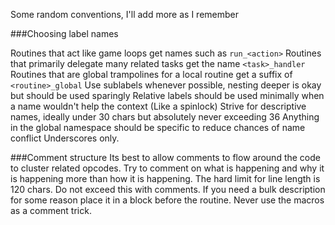 Some random conventions, I'll add more as I remember

###Choosing label names

Routines that act like game loops get names such as `run_<action>`
Routines that primarily delegate many related tasks get the name `<task>_handler`
Routines that are global trampolines for a local routine get a suffix of `<routine>_global`
Use sublabels whenever possible, nesting deeper is okay but should be used sparingly
Relative labels should be used minimally when a name wouldn't help the context (Like a spinlock)
Strive for descriptive names, ideally under 30 chars but absolutely never exceeding 36
Anything in the global namespace should be specific to reduce chances of name conflict
Underscores only.


###Comment structure
Its best to allow comments to flow around the code to cluster related opcodes.  Try to comment
on what is happening and why it is happening more than how it is happening.  The hard limit for line
length is 120 chars.  Do not exceed this with comments.  If you need a bulk description for some reason
place it in a block before the routine.  Never use the macros as a comment trick.
